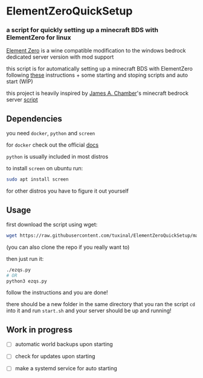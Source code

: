 # ElementZeroQuickSetup
### a script for quickly setting up a minecraft BDS with ElementZero for linux


[Element Zero](https://github.com/Element-0/ElementZero) is a wine compatible modification to the windows bedrock dedicated server version with mod support 

this script is for automatically  setting up a minecraft BDS with ElementZero following [these](https://github.com/Element-0/ElementZero/wiki/Installing-using-docker-image-for-wine) instructions + some starting and stoping scripts and auto start (WIP)

this project is heavily inspired by [James A. Chamber](https://github.com/TheRemote)'s minecraft bedrock server [script](https://github.com/TheRemote/MinecraftBedrockServer)

## Dependencies
you need `docker`, `python` and `screen`

for `docker` check out the official [docs](https://docs.docker.com/engine/install/)

`python` is usually included in most distros

to install `screen` on ubuntu run:
```bash
sudo apt install screen
```
for other distros you have to figure it out yourself
## Usage
first download the script using wget:
```bash
wget https://raw.githubusercontent.com/tuxinal/ElementZeroQuickSetup/master/ezqs.py 
```
(you can also clone the repo if you really want 
to)

then just run it:
```bash
./ezqs.py
# OR
python3 ezqs.py
```
follow the instructions and you are done! 

there should be a new folder in the same directory that you ran the script `cd` into it and run `start.sh` and your server should be up and running!

## Work in progress
- [ ] automatic world backups upon starting
 
- [ ] check for updates upon starting

- [ ] make a systemd service for auto starting

